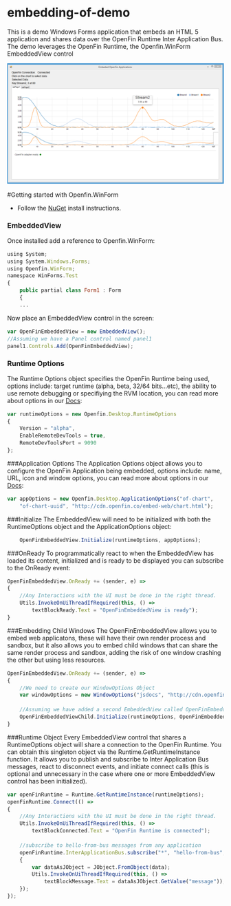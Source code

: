 # embedding-of-demo
This is a demo Windows Forms application that embeds an HTML 5 application and shares data over the OpenFin Runtime Inter Application Bus. The demo leverages the OpenFin Runtime, the Openfin.WinForm EmbeddedView control


![embed](embed.png)


#Getting started with Openfin.WinForm
* Follow the [NuGet](https://www.nuget.org/packages/Openfin.WinForm) install instructions.

### EmbeddedView

Once installed add a reference to Openfin.WinForm:
```js
using System;
using System.Windows.Forms;
using Openfin.WinForm;
namespace WinForms.Test
{
    public partial class Form1 : Form
    {
    ...
```
Now place an EmbeddedView control in the screen:
```js
var OpenFinEmbeddedView = new EmbeddedView();
//Assuming we have a Panel control named panel1
panel1.Controls.Add(OpenFinEmbeddedView);
```

### Runtime Options
The Runtime Options object specifies the OpenFin Runtime being used, options include: target runtime (alpha, beta, 32/64 bits...etc), the ability to use remote debugging or specifiying the RVM location, you can read more about options in our [Docs](https://openfin.co/developers/application-config/):
```js
var runtimeOptions = new Openfin.Desktop.RuntimeOptions
{
    Version = "alpha",
    EnableRemoteDevTools = true,
    RemoteDevToolsPort = 9090
};
```

###Application Options
The Application Options object allows you to configure the OpenFin Application being embedded, options include: name, URL, icon and window options, you can read more about options in our [Docs](https://openfin.co/developers/application-config/):
```js
var appOptions = new Openfin.Desktop.ApplicationOptions("of-chart", 
    "of-chart-uuid", "http://cdn.openfin.co/embed-web/chart.html");
```

###Initialize
The EmbeddedView will need to be initialized with both the RuntimeOptions object and the ApplicationOptions object:
```js
    OpenFinEmbeddedView.Initialize(runtimeOptions, appOptions);
```

###OnReady
To programmatically react to when the EmbeddedView has loaded its content, initialized and is ready to be displayed you can subscribe to the OnReady event:
```js
OpenFinEmbeddedView.OnReady += (sender, e) =>
{
    //Any Interactions with the UI must be done in the right thread.
    Utils.InvokeOnUiThreadIfRequired(this, () => 
        textBlockReady.Text = "OpenFinEmbeddedView is ready");
}
```

###Embedding Child Windows
The OpenFinEmbeddedView allows you to embed web applicatons, these will have their own render process and sandbox, but it also allows you to embed child windows that can share the same render process and sandbox, adding the risk of one window crashing the other but using less resources.
```js
OpenFinEmbeddedView.OnReady += (sender, e) =>
{
    //We need to create our WindowOptions Object
    var windowOptions = new WindowOptions("jsdocs", "http://cdn.openfin.co/jsdocs/3.0.1.5/");

    //Assuming we have added a second EmbeddedView called OpenFinEmbeddedViewChild we initialize it.
    OpenFinEmbeddedViewChild.Initialize(runtimeOptions, OpenFinEmbeddedView.OpenfinApplication, windowOptions)
}
```

###Runtime Object
Every EmbeddedView control that shares a RuntimeOptions object will share a connection to the OpenFin Runtime. You can obtain this singleton object via the Runtime.GetRuntimeInstance function. It allows you to publish and subscribe to Inter Application Bus messages, react to disconnect events, and initiate connect calls (this is optional and unnecessary in the case where one or more EmbeddedView control has been initialized).
```js
var openFinRuntime = Runtime.GetRuntimeInstance(runtimeOptions);
openFinRuntime.Connect(() => 
{
    //Any Interactions with the UI must be done in the right thread.
    Utils.InvokeOnUiThreadIfRequired(this, () => 
        textBlockConnected.Text = "OpenFin Runtime is connected");

    //subscribe to hello-from-bus messages from any application
    openFinRuntime.InterApplicationBus.subscribe("*", "hello-from-bus", (senderUuid, topic, data) =>
    {
        var dataAsJObject = JObject.FromObject(data);
        Utils.InvokeOnUiThreadIfRequired(this, () =>
            textBlockMessage.Text = dataAsJObject.GetValue("message"));
    });
});
```
